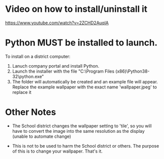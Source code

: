 # Video on how to install/uninstall it
https://www.youtube.com/watch?v=2ZCHD2AuqlA

# Python MUST be installed to launch. 
To install on a district computer:
1. Lanuch company portal and install Python. 
2. Launch the installer with the file "C:\Program Files (x86)\Python38-32\python.exe"
3. The folder will automatically be created and an example file will appear. Replace the example wallpaper with the exact name 'wallpaper.jpeg' to replace it

# Other Notes
- The School district changes the wallpaper setting to 'tile', so you will have to convert the image
into the same resolution as the display (unable to automate change)

- This is not to be used to harm the School district or others. The purpose of this is to change 
your wallpaper. That's it.
